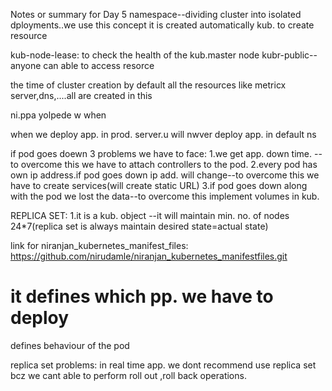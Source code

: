 Notes or summary for Day 5 
namespace--dividing cluster into isolated dployments..we use this concept
it is created automatically kub. to create resource

kub-node-lease: to check the health of the kub.master node 
kubr-public--anyone can able to access resorce

the time of cluster creation by default all the resources like metricx server,dns,....all are created in this

 ni.ppa yolpede w when

when we deploy app. in prod. server.u will nwver deploy app. in default ns

if pod goes doewn 3 problems we have to face:
1.we get app. down time. --to overcome this we have to attach controllers to the pod.
2.every pod has own ip address.if pod goes down ip add. will change--to overcome this we have to create services(will create static URL)
3.if pod goes down along with the pod we lost the data--to overcome this implement volumes in kub.

REPLICA SET:
1.it is a kub. object --it will maintain min. no. of nodes 24*7(replica set is always maintain desired state=actual state)

link for niranjan_kubernetes_manifest_files: https://github.com/nirudamle/niranjan_kubernetes_manifestfiles.git
# it defines which pp. we have to deploy
defines behaviour of the pod

replica set problems:
in real time app. we dont recommend use replica set bcz we cant able to perform roll out ,roll back operations.
